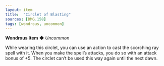 ```yaml
---
layout: item
title:  "Circlet of Blasting"
sources: [DMG.158]
tags: [wondrous, uncommon]
---
```


**Wondrous Item** ◆ *Uncommon*

While wearing this circlet, you can use an action to cast the scorching ray spell with it. When you make the spell’s attacks, you do so with an attack bonus of +5. The circlet can’t be used this way again until the next dawn.